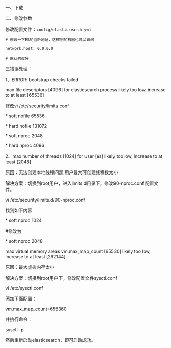一、下载

二、修改参数

修改配置文件：`config/elasticsearch.yml`

```
# 修改一下ES的监听地址，这样别的机器也可以访问
```

`network.host: 0.0.0.0`

```
# 默认的就好
```

三错误处理：

1、ERROR: bootstrap checks failed

max file descriptors \[4096\] for elasticsearch process likely too low, increase to at least \[65536\]

修改vi /etc/security/limits.conf

\* soft nofile 65536

\* hard nofile 131072

\* soft nproc 2048

\* hard nproc 4096

2、max number of threads \[1024\] for user \[es\] likely too low, increase to at least \[2048\]

原因：无法创建本地线程问题,用户最大可创建线程数太小

解决方案：切换到root用户，进入limits.d目录下，修改90-nproc.conf 配置文件。

vi /etc/security/limits.d/90-nproc.conf

找到如下内容

\* soft nproc 1024

\#修改为

\* soft nproc 2048

max virtual memory areas vm.max\_map\_count \[65530\] likely too low, increase to at least \[262144\]

原因：最大虚拟内存太小

解决方案：切换到root用户下，修改配置文件sysctl.conf

vi /etc/sysctl.conf

添加下面配置：

vm.max\_map\_count=655360

并执行命令：

sysctl -p

然后重新启动elasticsearch，即可启动成功。

